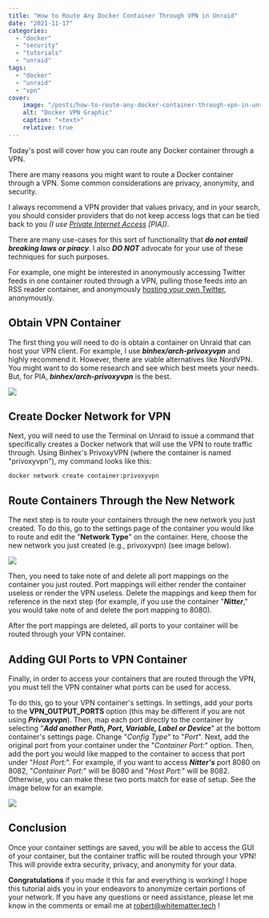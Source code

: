 ```yaml
---
title: "How to Route Any Docker Container Through VPN in Unraid"
date: "2021-11-17"
categories:
  - "docker"
  - "security"
  - "tutorials"
  - "unraid"
tags:
  - "docker"
  - "unraid"
  - "vpn"
cover:
    image: "/posts/how-to-route-any-docker-container-through-vpn-in-unraid/how-to-route-any-docker-container-through-vpn-in-unraid.png"
    alt: "Docker VPN Graphic"
    caption: "<text>"
    relative: true
---
```


Today's post will cover how you can route any Docker container through a VPN.

There are many reasons you might want to route a Docker container through a VPN. Some common considerations are privacy, anonymity, and security.

I always recommend a VPN provider that values privacy, and in your search, you should consider providers that do not keep access logs that can be tied back to you _(I use [Private Internet Access](http://www.privateinternetaccess.com/pages/buy-a-vpn/1218buyavpn?invite=U2FsdGVkX19vJeCiFLTHejdg7_UKL-kbJpMDRcdZ8ZM%2CwwbqkM0Pr8u1JywwOJHsqq-mX14) \[PIA\])_.

There are many use-cases for this sort of functionality that **_do not entail breaking laws or piracy_**. I also **_DO NOT_** advocate for your use of these techniques for such purposes.

For example, one might be interested in anonymously accessing Twitter feeds in one container routed through a VPN, pulling those feeds into an RSS reader container, and anonymously [hosting your own Twitter](https://whitematter.tech/2021/how-to-access-twitter-without-an-account-anonymously/ "https://whitematter.tech/2021/how-to-access-twitter-without-an-account-anonymously/"), anonymously.

## Obtain VPN Container

The first thing you will need to do is obtain a container on Unraid that can host your VPN client. For example, I use **_binhex/arch-privoxyvpn_** and highly recommend it. However, there are viable alternatives like NordVPN. You might want to do some research and see which best meets your needs. But, for PIA, **_binhex/arch-privoxyvpn_** is the best.

![](/posts/how-to-route-any-docker-container-through-vpn-in-unraid/images/2021-10-16-01_53_52-WhiteHouse_Docker-1024x81.png)

## Create Docker Network for VPN

Next, you will need to use the Terminal on Unraid to issue a command that specifically creates a Docker network that will use the VPN to route traffic through. Using Binhex's PrivoxyVPN (where the container is named "privoxyvpn"), my command looks like this:

```
docker network create container:privoxyvpn
```

## Route Containers Through the New Network

The next step is to route your containers through the new network you just created. To do this, go to the settings page of the container you would like to route and edit the "**Network Type**" on the container. Here, choose the new network you just created (e.g., privoxyvpn) (see image below).  

![](/posts/how-to-route-any-docker-container-through-vpn-in-unraid/images/2021-10-16-02_07_27-WhiteHouse_UpdateContainer.png)

Then, you need to take note of and delete all port mappings on the container you just routed. Port mappings will either render the container useless or render the VPN useless. Delete the mappings and keep them for reference in the next step (for example, if you use the container "**_Nitter_**," you would take note of and delete the port mapping to 8080).

After the port mappings are deleted, all ports to your container will be routed through your VPN container.

## Adding GUI Ports to VPN Container

Finally, in order to access your containers that are routed through the VPN, you must tell the VPN container what ports can be used for access.

To do this, go to your VPN container's settings. In settings, add your ports to the **VPN\_OUTPUT\_PORTS** option (this may be different if you are not using **_Privoxyvpn_**). Then, map each port directly to the container by selecting "**_Add another Path, Port, Variable, Label or Device_**" at the bottom container's settings page. Change "_Config Type_" to "_Port_". Next, add the original port from your container under the "_Container Port:_" option. Then, add the port you would like mapped to the container to access that port under "_Host Port:_". For example, if you want to access **_Nitter's_** port 8080 on 8082, "_Container Port:_" will be 8080 and "_Host Port:_" will be 8082. Otherwise, you can make these two ports match for ease of setup. See the image below for an example.

![](/posts/how-to-route-any-docker-container-through-vpn-in-unraid/images/2021-10-16-01_55_10-WhiteHouse_UpdateContainer-1024x440.png)

## Conclusion

Once your container settings are saved, you will be able to access the GUI of your container, but the container traffic will be routed through your VPN! This will provide extra security, privacy, and anonymity for your data.

**Congratulations** if you made it this far and everything is working! I hope this tutorial aids you in your endeavors to anonymize certain portions of your network. If you have any questions or need assistance, please let me know in the comments or email me at [robert@whitematter.tech](mailto:robert@whitematter.tech) !

